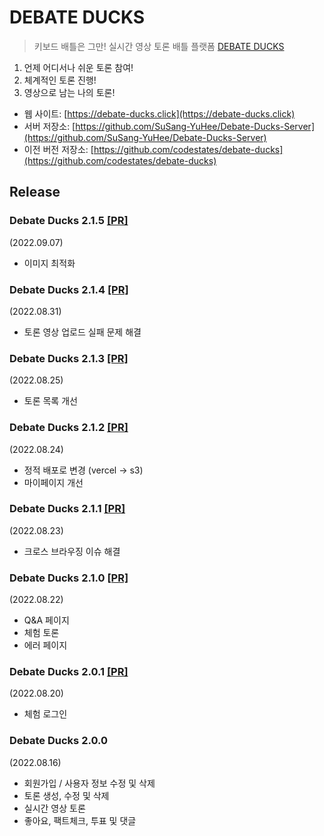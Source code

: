 # DEBATE DUCKS

> 키보드 배틀은 그만! 실시간 영상 토론 배틀 플랫폼 [DEBATE DUCKS](https://debate-ducks.click)

1. 언제 어디서나 쉬운 토론 참여!
2. 체계적인 토론 진행!
3. 영상으로 남는 나의 토론!

- 웹 사이트: [https://debate-ducks.click](https://debate-ducks.click)
- 서버 저장소: [https://github.com/SuSang-YuHee/Debate-Ducks-Server](https://github.com/SuSang-YuHee/Debate-Ducks-Server)
- 이전 버전 저장소: [https://github.com/codestates/debate-ducks](https://github.com/codestates/debate-ducks)

## Release

### Debate Ducks 2.1.5 [[PR]](https://github.com/SuSang-YuHee/Debate-Ducks-Client/pull/145)
(2022.09.07)
- 이미지 최적화

### Debate Ducks 2.1.4 [[PR]](https://github.com/SuSang-YuHee/Debate-Ducks-Client/pull/143)
(2022.08.31)
- 토론 영상 업로드 실패 문제 해결

### Debate Ducks 2.1.3 [[PR]](https://github.com/SuSang-YuHee/Debate-Ducks-Client/pull/138)
(2022.08.25)
- 토론 목록 개선

### Debate Ducks 2.1.2 [[PR]](https://github.com/SuSang-YuHee/Debate-Ducks-Client/pull/134)
(2022.08.24) 
- 정적 배포로 변경 (vercel -> s3)
- 마이페이지 개선

### Debate Ducks 2.1.1 [[PR]](https://github.com/SuSang-YuHee/Debate-Ducks-Client/pull/131)
(2022.08.23) 
- 크로스 브라우징 이슈 해결

### Debate Ducks 2.1.0 [[PR]](https://github.com/SuSang-YuHee/Debate-Ducks-Client/pull/123)
(2022.08.22) 
- Q&A 페이지
- 체험 토론
- 에러 페이지

### Debate Ducks 2.0.1 [[PR]](https://github.com/SuSang-YuHee/Debate-Ducks-Client/pull/114)
(2022.08.20)
- 체험 로그인

### Debate Ducks 2.0.0
(2022.08.16)
- 회원가입 / 사용자 정보 수정 및 삭제
- 토론 생성, 수정 및 삭제
- 실시간 영상 토론
- 좋아요, 팩트체크, 투표 및 댓글

